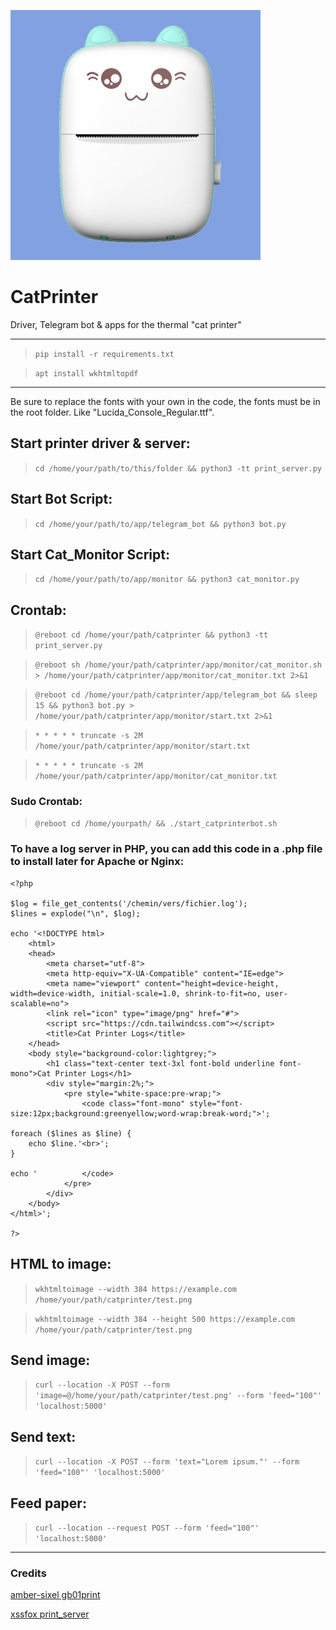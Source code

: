 ![image text](catprinter.jpg "Thermal Cat printer")

# CatPrinter
Driver, Telegram bot &amp; apps for the thermal "cat printer"

---
> `pip install -r requirements.txt`

> `apt install wkhtmltopdf`
---
Be sure to replace the fonts with your own in the code, the fonts must be in the root folder. Like "Lucida_Console_Regular.ttf".

## Start printer driver & server:
> `cd /home/your/path/to/this/folder && python3 -tt print_server.py`
## Start Bot Script:
> `cd /home/your/path/to/app/telegram_bot && python3 bot.py`
## Start Cat_Monitor Script:
> `cd /home/your/path/to/app/monitor && python3 cat_monitor.py`
## Crontab:
> `@reboot cd /home/your/path/catprinter && python3 -tt print_server.py`

> `@reboot sh /home/your/path/catprinter/app/monitor/cat_monitor.sh > /home/your/path/catprinter/app/monitor/cat_monitor.txt 2>&1`

> `@reboot cd /home/your/path/catprinter/app/telegram_bot && sleep 15 && python3 bot.py > /home/your/path/catprinter/app/monitor/start.txt 2>&1`

> `* * * * * truncate -s 2M  /home/your/path/catprinter/app/monitor/start.txt`

> `* * * * * truncate -s 2M  /home/your/path/catprinter/app/monitor/cat_monitor.txt`
### Sudo Crontab:
> `@reboot cd /home/yourpath/ && ./start_catprinterbot.sh`

### To have a log server in PHP, you can add this code in a .php file to install later for Apache or Nginx:
```
<?php

$log = file_get_contents('/chemin/vers/fichier.log');
$lines = explode("\n", $log);

echo '<!DOCTYPE html>
	<html>
	<head>
		<meta charset="utf-8">
		<meta http-equiv="X-UA-Compatible" content="IE=edge">
		<meta name="viewport" content="height=device-height, width=device-width, initial-scale=1.0, shrink-to-fit=no, user-scalable=no">
		<link rel="icon" type="image/png" href="#">
		<script src="https://cdn.tailwindcss.com"></script>
		<title>Cat Printer Logs</title>
	</head>
	<body style="background-color:lightgrey;">
		<h1 class="text-center text-3xl font-bold underline font-mono">Cat Printer Logs</h1>
		<div style="margin:2%;">
			<pre style="white-space:pre-wrap;">
				<code class="font-mono" style="font-size:12px;background:greenyellow;word-wrap:break-word;">';

foreach ($lines as $line) {
    echo $line.'<br>';
}

echo '			</code>
			</pre>
		</div>
	</body>
</html>';

?>
```

## HTML to image:
> `wkhtmltoimage --width 384 https://example.com /home/your/path/catprinter/test.png`

> `wkhtmltoimage --width 384 --height 500 https://example.com /home/your/path/catprinter/test.png`

## Send image:
> `curl --location -X POST --form 'image=@/home/your/path/catprinter/test.png' --form 'feed="100"' 'localhost:5000'`

## Send text:
> `curl --location -X POST --form 'text="Lorem ipsum."' --form 'feed="100"' 'localhost:5000'`

## Feed paper:
> `curl --location --request POST --form 'feed="100"' 'localhost:5000'`
---
### Credits
[amber-sixel gb01print](https://github.com/amber-sixel/gb01print)

[xssfox print_server](https://gist.github.com/xssfox/b911e0781a763d258d21262c5fdd2dec)
